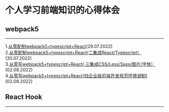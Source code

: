 # 个人学习前端知识的心得体会

## webpack5
__________________________________________________________________________________________________________________________________________
1.[从零配制webpack5+typescript+React](https://github.com/weimeng0910/blog/issues/2)(29.07.2022)<br/>
2.[从零配制webpack5+typescript+React(二集成React/Typescript）](https://github.com/weimeng0910/blog/issues/3)(30.07.2022)<br/>
3.[从零写webpack5+typescript+React( 三集成CSS/Less/Sass/图片/字体）](https://github.com/weimeng0910/blog/issues/4)(02.08.2022)<br/>
4.[从零写webpack5+typescript+React(四企业级前端开发规范环境调制)](https://github.com/weimeng0910/blog/issues/5)(02.08.2022)


## React Hook
__________________________________________________________________________________________________________________________________________
